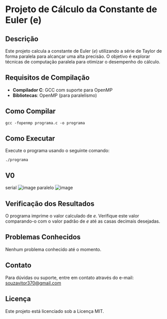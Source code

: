 # Projeto de Cálculo da Constante de Euler (e)

## Descrição
Este projeto calcula a constante de Euler (*e*) utilizando a série de Taylor de forma paralela para alcançar uma alta precisão. O objetivo é explorar técnicas de computação paralela para otimizar o desempenho do cálculo.

## Requisitos de Compilação
- **Compilador C**: GCC com suporte para OpenMP
- **Bibliotecas**: OpenMP (para paralelismo)

## Como Compilar
```
gcc -fopenmp programa.c -o programa
```

## Como Executar
Execute o programa usando o seguinte comando:
```
./programa
```
## V0
serial
![image](https://github.com/eduardomarui/computacao_paralela/assets/105756443/4175272e-f435-4bad-a576-974b149726cd)
paralelo 
![image](https://github.com/eduardomarui/computacao_paralela/assets/105756443/de09316d-60d4-4893-a1f4-fe77daaad982)

## Verificação dos Resultados
O programa imprime o valor calculado de *e*. Verifique este valor comparando-o com o valor padrão de *e* até as casas decimais desejadas.


## Problemas Conhecidos
Nenhum problema conhecido até o momento.

## Contato
Para dúvidas ou suporte, entre em contato através do e-mail: souzavitor370@gmail.com

## Licença
Este projeto está licenciado sob a Licença MIT.



